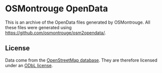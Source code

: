 OSMontrouge OpenData
====================

This is an archive of the OpenData files generated by OSMontrouge. All these files were generated using https://github.com/osmontrouge/osm2opendata/.

## License

Data come from the [OpenStreetMap database](https://www.openstreetmap.org/). They are therefore licensed under an [ODbL license](https://www.openstreetmap.org/copyright/en).
